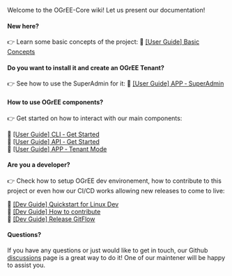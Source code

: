 Welcome to the OGrEE-Core wiki! Let us present our documentation!

#### New here? 
👉 Learn some basic concepts of the project: 📗 [[User Guide] Basic Concepts](https://github.com/ditrit/OGrEE-Core/wiki/%F0%9F%93%97-%5BUser-Guide%5D-Basic-Concepts)

#### Do you want to install it and create an OGrEE Tenant? 
👉 See how to use the SuperAdmin for it: 📗 [[User Guide] APP ‐ SuperAdmin](https://github.com/ditrit/OGrEE-Core/wiki/%F0%9F%93%97-%5BUser-Guide%5D-APP-%E2%80%90-SuperAdmin)

#### How to use OGrEE components? 
👉 Get started on how to interact with our main components:

📗 [[User Guide] CLI ‐ Get Started](https://github.com/ditrit/OGrEE-Core/wiki/%F0%9F%93%97-%5BUser-Guide%5D-CLI-%E2%80%90-Get-Started)  
📗 [[User Guide] API ‐ Get Started](https://github.com/ditrit/OGrEE-Core/wiki/%F0%9F%93%97-%5BUser-Guide%5D-API-%E2%80%90-Get-Started)  
📗 [[User Guide] APP ‐ Tenant Mode](https://github.com/ditrit/OGrEE-Core/wiki/%F0%9F%93%97-%5BUser-Guide%5D-APP-%E2%80%90-Tenant-Mode)

#### Are you a developer? 
👉 Check how to setup OGrEE dev environement, how to contribute to this project or even how our CI/CD works allowing new releases to come to live: 

📙 [[Dev Guide] Quickstart for Linux Dev](https://github.com/ditrit/OGrEE-Core/wiki/%F0%9F%93%99-%5BDev-Guide%5D-Quickstart-for-Linux-Dev)  
📙 [[Dev Guide] How to contribute](https://github.com/ditrit/OGrEE-Core/wiki/%F0%9F%93%99-%5BDev-Guide%5D-How-to-contribute)  
📙 [[Dev Guide] Release GitFlow](https://github.com/ditrit/OGrEE-Core/wiki/%F0%9F%93%99-%5BDev-Guide%5D-Release-GitFlow)
 
#### Questions?
If you have any questions or just would like to get in touch, our Github [discussions](https://github.com/ditrit/OGrEE-Core/discussions) page is a great way to do it! One of our maintener will be happy to assist you.